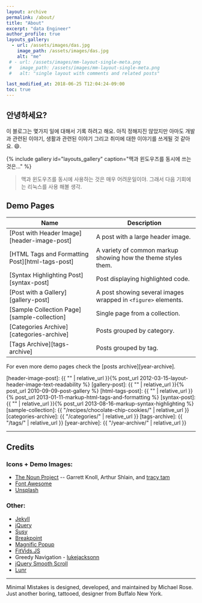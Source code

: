 ```yaml
---
layout: archive
permalink: /about/
title: "About"
excerpt: "data Engineer"
author_profile: true
layouts_gallery:
  - url: /assets/images/das.jpg
    image_path: /assets/images/das.jpg
    alt: "me"
 # - url: /assets/images/mm-layout-single-meta.png
 #   image_path: /assets/images/mm-layout-single-meta.png
 #   alt: "single layout with comments and related posts"

last_modified_at: 2018-06-25 T12:04:24-09:00
toc: true
---
```


## 안녕하세요?

이 블로그는 몇가지 일에 대해서 기록 하려고 해요. 
아직 정해지진 않았지만 아마도 개발과 관련된 이야기, 생활과 관련된 이야기 
그리고 취미에 대한 이야기를 쓰게될 것 같아요.
:smile:.

 {% include gallery id="layouts_gallery" caption="맥과 윈도우즈를 동시에 쓰는것은..." %}


> 맥과 윈도우즈를 동시에 사용하는 것은 매우 어려운일이야.
> 그래서 다음 기회에는 리눅스를 사용 해볼 생각.

## Demo Pages

| Name                                        | Description                                           |
| ------------------------------------------- | ----------------------------------------------------- |
| [Post with Header Image][header-image-post] | A post with a large header image. |
| [HTML Tags and Formatting Post][html-tags-post] | A variety of common markup showing how the theme styles them. |
| [Syntax Highlighting Post][syntax-post] | Post displaying highlighted code. |
| [Post with a Gallery][gallery-post] | A post showing several images wrapped in `<figure>` elements. |
| [Sample Collection Page][sample-collection] | Single page from a collection. |
| [Categories Archive][categories-archive] | Posts grouped by category. |
| [Tags Archive][tags-archive] | Posts grouped by tag. |

For even more demo pages check the [posts archive][year-archive].

[header-image-post]: {{ "" | relative_url }}{% post_url 2012-03-15-layout-header-image-text-readability %}
[gallery-post]: {{ "" | relative_url }}{% post_url 2010-09-09-post-gallery %}
[html-tags-post]: {{ "" | relative_url }}{% post_url 2013-01-11-markup-html-tags-and-formatting %}
[syntax-post]: {{ "" | relative_url }}{% post_url 2013-08-16-markup-syntax-highlighting %}
[sample-collection]: {{ "/recipes/chocolate-chip-cookies/" | relative_url }}
[categories-archive]: {{ "/categories/" | relative_url }}
[tags-archive]: {{ "/tags/" | relative_url }}
[year-archive]: {{ "/year-archive/" | relative_url }}

---

## Credits

### Icons + Demo Images:

- [The Noun Project](https://thenounproject.com) -- Garrett Knoll, Arthur Shlain, and [tracy tam](https://thenounproject.com/tracytam)
- [Font Awesome](http://fontawesome.io/)
- [Unsplash](https://unsplash.com/)

### Other:

- [Jekyll](https://jekyllrb.com/)
- [jQuery](https://jquery.com/)
- [Susy](http://susy.oddbird.net/)
- [Breakpoint](http://breakpoint-sass.com/)
- [Magnific Popup](http://dimsemenov.com/plugins/magnific-popup/)
- [FitVids.JS](http://fitvidsjs.com/)
- Greedy Navigation - [lukejacksonn](https://codepen.io/lukejacksonn/pen/PwmwWV)
- [jQuery Smooth Scroll](https://github.com/kswedberg/jquery-smooth-scroll)
- [Lunr](http://lunrjs.com)

---

Minimal Mistakes is designed, developed, and maintained by Michael Rose. Just another boring, tattooed, designer from Buffalo New York.
